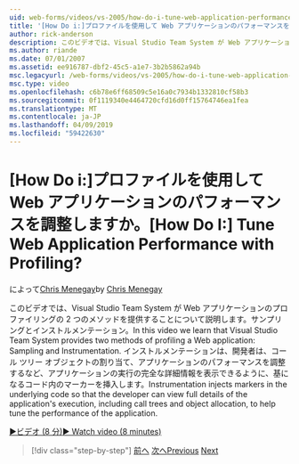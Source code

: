 ```yaml
---
uid: web-forms/videos/vs-2005/how-do-i-tune-web-application-performance-with-profiling
title: '[How Do i:]プロファイルを使用して Web アプリケーションのパフォーマンスを調整しますか。 | Microsoft Docs'
author: rick-anderson
description: このビデオでは、Visual Studio Team System が Web アプリケーションのプロファイリングの 2 つのメソッドを提供することについて説明します。サンプリングとインストルメンテーション。 インストルメンテーション inje.
ms.author: riande
ms.date: 07/01/2007
ms.assetid: ee916787-dbf2-45c5-a1e7-3b2b5862a94b
msc.legacyurl: /web-forms/videos/vs-2005/how-do-i-tune-web-application-performance-with-profiling
msc.type: video
ms.openlocfilehash: c6b78e6ff68509c5e16a0c7934b1332810cf58b3
ms.sourcegitcommit: 0f1119340e4464720cfd16d0ff15764746ea1fea
ms.translationtype: MT
ms.contentlocale: ja-JP
ms.lasthandoff: 04/09/2019
ms.locfileid: "59422630"
---
```

# <a name="how-do-i-tune-web-application-performance-with-profiling"></a><span data-ttu-id="7db3b-105">[How Do i:]プロファイルを使用して Web アプリケーションのパフォーマンスを調整しますか。</span><span class="sxs-lookup"><span data-stu-id="7db3b-105">[How Do I:] Tune Web Application Performance with Profiling?</span></span>

<span data-ttu-id="7db3b-106">によって[Chris Menegay](https://twitter.com/CMenegay)</span><span class="sxs-lookup"><span data-stu-id="7db3b-106">by [Chris Menegay](https://twitter.com/CMenegay)</span></span>

<span data-ttu-id="7db3b-107">このビデオでは、Visual Studio Team System が Web アプリケーションのプロファイリングの 2 つのメソッドを提供することについて説明します。サンプリングとインストルメンテーション。</span><span class="sxs-lookup"><span data-stu-id="7db3b-107">In this video we learn that Visual Studio Team System provides two methods of profiling a Web application: Sampling and Instrumentation.</span></span> <span data-ttu-id="7db3b-108">インストルメンテーションは、開発者は、コール ツリー オブジェクトの割り当て、アプリケーションのパフォーマンスを調整するなど、アプリケーションの実行の完全な詳細情報を表示できるように、基になるコード内のマーカーを挿入します。</span><span class="sxs-lookup"><span data-stu-id="7db3b-108">Instrumentation injects markers in the underlying code so that the developer can view full details of the application's execution, including call trees and object allocation, to help tune the performance of the application.</span></span>

[<span data-ttu-id="7db3b-109">&#9654;ビデオ (8 分)</span><span class="sxs-lookup"><span data-stu-id="7db3b-109">&#9654; Watch video (8 minutes)</span></span>](https://channel9.msdn.com/Blogs/ASP-NET-Site-Videos/how-do-i-tune-web-application-performance-with-profiling)

> [!div class="step-by-step"]
> <span data-ttu-id="7db3b-110">[前へ](how-do-i-load-test-a-web-application.md)
> [次へ](how-do-i-set-up-distributed-load-testing-for-high-volume-tests.md)</span><span class="sxs-lookup"><span data-stu-id="7db3b-110">[Previous](how-do-i-load-test-a-web-application.md)
[Next](how-do-i-set-up-distributed-load-testing-for-high-volume-tests.md)</span></span>
